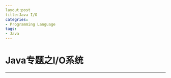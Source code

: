 ```yaml
---
layout:post
title:Java I/O
categries:
- Programming Language
tags:
- Java
---
```


# Java专题之I/O系统
--------------------------------------
